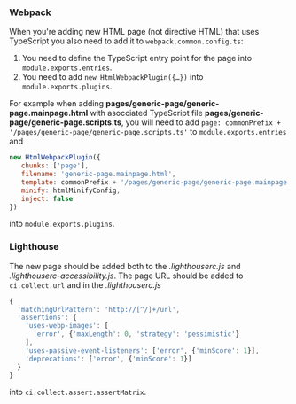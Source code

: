 ### Webpack
When you're adding new HTML page (not directive HTML) that uses TypeScript you also need to add it to `webpack.common.config.ts`:

1. You need to define the TypeScript entry point for the page into `module.exports.entries`.
2. You need to add `new HtmlWebpackPlugin({…})` into `module.exports.plugins`.

For example when adding **pages/generic-page/generic-page.mainpage.html** with asocciated TypeScript file **pages/generic-page/generic-page.scripts.ts**, you will need to add `page: commonPrefix + '/pages/generic-page/generic-page.scripts.ts'` to `module.exports.entries` and

```javascript
new HtmlWebpackPlugin({
   chunks: ['page'],
   filename: 'generic-page.mainpage.html',
   template: commonPrefix + '/pages/generic-page/generic-page.mainpage.html',
   minify: htmlMinifyConfig,
   inject: false
})
```
into `module.exports.plugins`.

### Lighthouse

The new page should be added both to the _.lighthouserc.js_ and _.lighthouserc-accessibility.js_. The page URL should be added to `ci.collect.url` and in the _.lighthouserc.js_ 
```javascript
{
  'matchingUrlPattern': 'http://[^/]+/url',
  'assertions': {
    'uses-webp-images': [
      'error', {'maxLength': 0, 'strategy': 'pessimistic'}      
    ],
    'uses-passive-event-listeners': ['error', {'minScore': 1}],
    'deprecations': ['error', {'minScore': 1}]
  }
}
```
into `ci.collect.assert.assertMatrix`.